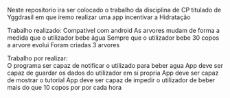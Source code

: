 Neste repositorio ira ser colocado o trabalho da disciplina de CP titulado de Yggdrasil em que iremo realizar uma app incentivar a Hidratação


Trabalho realizado:
  Compativel com android 
  As arvores mudam de forma a medida que o utilizador bebe água 
  Sempre que o utilizador bebe 30 copos a arvore evolui
  Foram criadas 3 arvores
  
Trabalho por realizar:  
  O programa ser capaz de notificar o utilizado para beber agua 
  App deve ser capaz de guardar os dados do utilizador em si propria 
  App deve ser capaz de mostrar o tutorial 
  App deve ser capaz de impedir o utilizador de beber mais do que 10 copos por por cada hora
  
  
  
